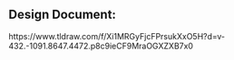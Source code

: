 <h2>Design Document:</h2>
https://www.tldraw.com/f/Xi1MRGyFjcFPrsukXxO5H?d=v-432.-1091.8647.4472.p8c9ieCF9MraOGXZXB7x0
